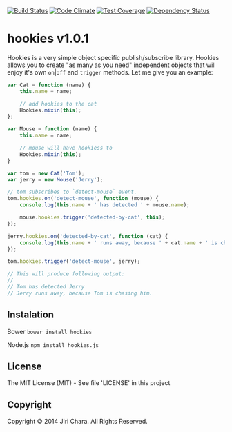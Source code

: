 [![Build Status](https://travis-ci.org/JiriChara/hookies.svg)](https://travis-ci.org/JiriChara/hookies)
[![Code Climate](https://codeclimate.com/github/JiriChara/hookies/badges/gpa.svg)](https://codeclimate.com/github/JiriChara/hookies)
[![Test Coverage](https://codeclimate.com/github/JiriChara/hookies/badges/coverage.svg)](https://codeclimate.com/github/JiriChara/hookies)
[![Dependency Status](https://gemnasium.com/JiriChara/hookies.svg)](https://gemnasium.com/JiriChara/hookies)

# hookies v1.0.1

Hookies is a very simple object specific publish/subscribe library. Hookies allows you to create "as many as you need" independent objects that will enjoy it's own `on`|`off` and `trigger` methods. Let me give you an example:

```javascript
var Cat = function (name) {
    this.name = name;

    // add hookies to the cat
    Hookies.mixin(this);
};

var Mouse = function (name) {
    this.name = name;

    // mouse will have hookiess to
    Hookies.mixin(this);
}

var tom = new Cat('Tom');
var jerry = new Mouse('Jerry');

// tom subscribes to `detect-mouse` event.
tom.hookies.on('detect-mouse', function (mouse) {
    console.log(this.name + ' has detected ' + mouse.name);

    mouse.hookies.trigger('detected-by-cat', this);
});

jerry.hookies.on('detected-by-cat', function (cat) {
    console.log(this.name + ' runs away, because ' + cat.name + ' is chasing him.');
});

tom.hookies.trigger('detect-mouse', jerry);

// This will produce following output:
//
// Tom has detected Jerry
// Jerry runs away, because Tom is chasing him.
```


## Instalation

Bower `bower install hookies`

Node.js `npm install hookies.js`

## License
The MIT License (MIT) - See file 'LICENSE' in this project

## Copyright
Copyright © 2014 Jiri Chara. All Rights Reserved.
